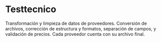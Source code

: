 # Testtecnico
Transformación y limpieza de datos de proveedores. Conversión de archivos, corrección de estructura y formatos, separación de campos, y validación de precios. Cada proveedor cuenta con su archivo final.
